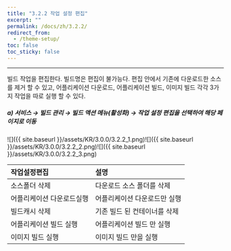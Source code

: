 ```yaml
---
title: "3.2.2 작업 설정 편집"
excerpt: ""
permalink: /docs/zh/3.2.2/
redirect_from:
  - /theme-setup/
toc: false
toc_sticky: false
---
```


---
빌드 작업을 편집한다. 빌드명은 편집이 불가능다. 편집 안에서 기존에 다운로드한 소스를 제거 할 수 있고, 어플리케이션 다운로드, 어플리케이션 빌드, 이미지 빌드 각각 3가지 작업을 따로 실행 할 수 있다.

##### a\) 서비스 → 빌드 관리 → 빌드 액션 메뉴\(활성화\) → 작업 설정 편집을 선택하여 해당 페이지로 이동
![]({{ site.baseurl }}/assets/KR/3.0.0/3.2.2_1.png)![]({{ site.baseurl }}/assets/KR/3.0.0/3.2.2_2.png)![]({{ site.baseurl }}/assets/KR/3.0.0/3.2.2_3.png)

| **작업설정편집** | **설명** |
| :--- | :--- |
| 소스폴더 삭제 | 다운로드 소스 폴더를 삭제 |
| 어플리케이션 다운로드실행 | 어플리케이션 다운로드만 실행 |
| 빌드캐시 삭제 | 기존 빌드 된 컨테이너를 삭제 |
| 어플리케이션 빌드 실행 | 어플리케이션 빌드 만 실행 |
| 이미지 빌드 실행 | 이미지 빌드 만을 실행 |
